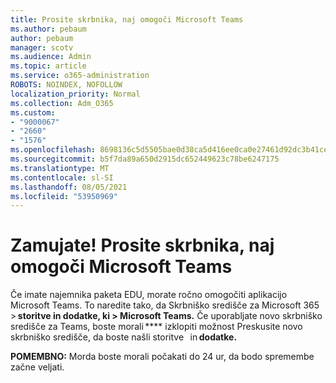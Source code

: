 ```yaml
---
title: Prosite skrbnika, naj omogoči Microsoft Teams
ms.author: pebaum
author: pebaum
manager: scotv
ms.audience: Admin
ms.topic: article
ms.service: o365-administration
ROBOTS: NOINDEX, NOFOLLOW
localization_priority: Normal
ms.collection: Adm_O365
ms.custom:
- "9000067"
- "2660"
- "1576"
ms.openlocfilehash: 8698136c5d5505bae0d38ca5d416ee0ca0e27461d92dc3b41ce029cb383abfb8
ms.sourcegitcommit: b5f7da89a650d2915dc652449623c78be6247175
ms.translationtype: MT
ms.contentlocale: sl-SI
ms.lasthandoff: 08/05/2021
ms.locfileid: "53950969"
---
```

# <a name="youre-missing-out-ask-your-admin-to-enable-microsoft-teams"></a>Zamujate! Prosite skrbnika, naj omogoči Microsoft Teams

Če imate najemnika paketa EDU, morate ročno omogočiti aplikacijo Microsoft Teams. To naredite tako, da Skrbniško središče za Microsoft 365 > **storitve in dodatke, ki > Microsoft Teams.** Če uporabljate novo skrbniško središče za Teams, boste morali **** izklopiti možnost Preskusite novo skrbniško središče, da boste našli storitve   in **dodatke.** 

**POMEMBNO:** Morda boste morali počakati do 24 ur, da bodo spremembe začne veljati.